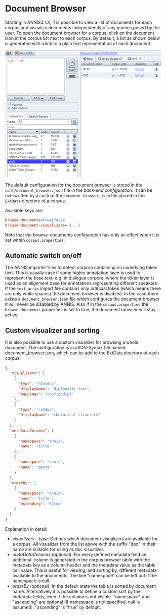 # Document Browser

Starting in ANNIS3.1.X, it is possible to view a list of documents for each corpus and
visualize documents independently of any queries posed by the user. To open the
document browser for a corpus, click on the document icon in the corpus list next to
each corpus. By default, a list as shown below is generated with a link to a plain text
representation of each document.

![document browser](images/document-browser.png)

The default configuration for the document browser is stored in the
`conf/document_browser.json` file in the *back-end configuration*. 
It can be overwritten by a custom the `document_browser.json` file 
placed in the `ExtData` directory of a corpus.

Available keys are:
~~~ini
browse-documents=true|false
browse-document-visualizers= {...}
~~~
Note that the browse-documents configuration has only an effect when it is set
within `corpus.properties`.

## Automatic switch on/off

The ANNIS importer tries to detect corpora containing no underlying token text. This
is usually case if some higher annotation layer is used to represent the base text, e.g. in
dialogue corpora, where the token layer is used as an alignment base for annotations
representing different speakers.
If the `text.annis` import file contains 
only artificial token (which means there are only white spaces) the 
document browser is disabled. 
In the case there exists a `document_browser.json` file
which configures the document browser it will never be disabled by
ANNIS. Also if in the `corpus.properties` the `browse-documents`
properties is set to true, the document browser will stay active.

## Custom visualizer and sorting

It is also possible to use a custom visualizer for browsing a whole
document. The configuration is in JSON-Syntax file named
document_browser.json, which can be add to the ExtData directory of
each corpus.

~~~json
{
  "visualizers": [
    {
      "type": "htmldoc",
      "displayName": "diplomatic text",
      "mappings": "config:dipl"
    },
    {
      "type": "rstdoc",
      "displayName": "rhetorical structure"
    }
  ],
  "metaDataColumns": [
    {
      "namespace": "annis",
      "name": "title"
    },
    {
      "namespace": "annis",
      "name": "genre"
    }
  ],
  "orderBy": [
    {
      "namespace": "annis",
      "name": "title",
      "ascending": "false"
    }
  ]
}
~~~

Explanation in detail:

* *visualizers - type*: Defines which document visualizers are available for a
   corpus. All visualizer from the list above with the suffix "doc" in
   their name are suitable for using as doc visualizer.
* *metaDataColumns* (optional): For every defined metadata field an additional
column is generated in the corpus browser table with the metadata key as a
column header and the metadata value as the table cell value. This is useful for
viewing, and sorting by, different metadata available to the documents. The line
“namespace” can be left out if the namespace is null.
* *orderBy* (optional): In the default state the table is sorted by document name.
Alternatively it is possible to define a custom sort by the metadata fields, even
if the column is not visible. "namespace" and "ascending" are optional (if
namespace is not specified, null is assumed). "ascending" is "true" by default.
